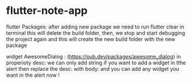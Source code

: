 # flutter-note-app


flutter Packages:
after adding new package we need to run flutter clear in terminal
this will delete the build folder, then, we stop and start debugging the project again
and this will create the new build folder with the new package

widget AwesomeDialog : (https://pub.dev/packages/awesome_dialog)
in properioty desc: we can only add string
if you want to add a widget in tthe alert then replace the desc: with body: 
and you can add any widget you want in the alert now !
